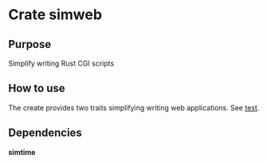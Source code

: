 # Crate simweb

## Purpose

Simplify writing Rust CGI scripts

## How to use

The create provides two traits simplifying writing web applications. See [test](https://github.com/vernisaz/simweb/blob/master/test/test.rs).

## Dependencies

**simtime**